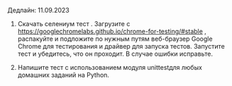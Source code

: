Дедлайн: 11.09.2023

1. Скачать селениум тест . Загрузите c https://googlechromelabs.github.io/chrome-for-testing/#stable , распакуйте и подложите по нужным путям веб-браузер Google Chrome для тестирования и драйвер для запуска тестов. Запустите тест и убедитесь, что он проходит. В случае ошибки исправьте.

2. Напишите тест с использованием модуля unittestдля любых домашних заданий на Python.
